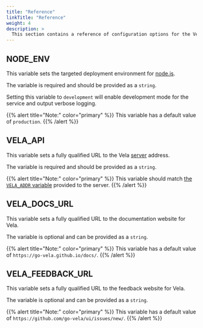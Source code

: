 ```yaml
---
title: "Reference"
linkTitle: "Reference"
weight: 4
description: >
  This section contains a reference of configuration options for the Vela UI service.
---
```


## NODE_ENV

This variable sets the targeted deployment environment for [node.js](https://nodejs.org/).

The variable is required and should be provided as a `string`.

Setting this variable to `development` will enable development mode for the service and output verbose logging.

{{% alert title="Note:" color="primary" %}}
This variable has a default value of `production`.
{{% /alert %}}

## VELA_API

This variable sets a fully qualified URL to the Vela [server](/docs/administration/server/) address.

The variable is required and should be provided as a `string`.

{{% alert title="Note:" color="primary" %}}
This variable should match [the `VELA_ADDR` variable](/docs/administration/server/reference/#vela_addr) provided to the server.
{{% /alert %}}

## VELA_DOCS_URL

This variable sets a fully qualified URL to the documentation website for Vela.

The variable is optional and can be provided as a `string`.

{{% alert title="Note:" color="primary" %}}
This variable has a default value of `https://go-vela.github.io/docs/`.
{{% /alert %}}

## VELA_FEEDBACK_URL

This variable sets a fully qualified URL to the feedback website for Vela.

The variable is optional and can be provided as a `string`.

{{% alert title="Note:" color="primary" %}}
This variable has a default value of `https://github.com/go-vela/ui/issues/new/`.
{{% /alert %}}